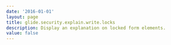 ```yaml
---
date: '2016-01-01'
layout: page
title: glide.security.explain.write.locks
description: Display an explanation on locked form elements.
value: false
---
```

